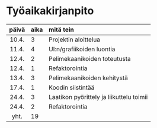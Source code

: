 # Työaikakirjanpito

| päivä | aika | mitä tein  |
| :----:|:-----| :-----|
| 10.4. | 3    | Projektin aloittelua |
| 11.4. | 4    | UI:n/grafiikoiden luontia |
| 12.4. | 2    | Pelimekaanikoiden toteutusta |
| 12.4. | 1    | Refaktorointia |
| 13.4. | 3    | Pelimekaanikoiden kehitystä |
| 17.4. | 1    | Koodin siistintää |
| 24.4. | 3    | Laatikon pyörittely ja liikuttelu toimii |
| 24.4. | 2    | Refaktorointia |
| yht.  | 19    | |